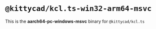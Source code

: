 # `@kittycad/kcl.ts-win32-arm64-msvc`

This is the **aarch64-pc-windows-msvc** binary for `@kittycad/kcl.ts`
